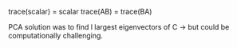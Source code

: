 trace(scalar) = scalar 
trace(AB) = trace(BA)

PCA solution was to find l largest eigenvectors of C $\rightarrow$ but could be computationally challenging.
